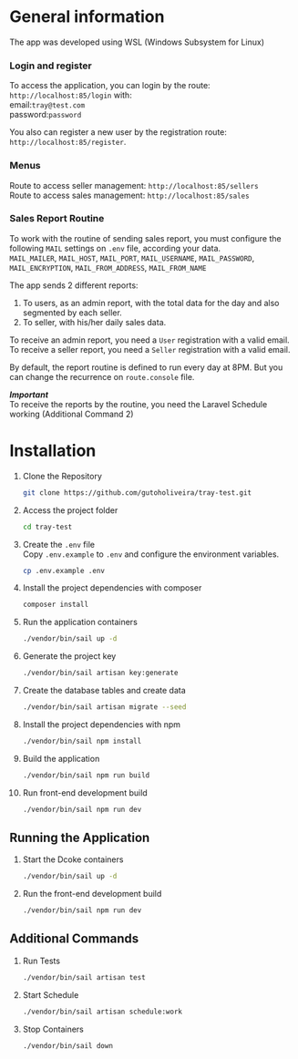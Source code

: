 # General information
The app was developed using WSL (Windows Subsystem for Linux) 

### Login and register
To access the application, you can login by the route: `http://localhost:85/login` with: <br>
email:`tray@test.com` <br>
password:`password`

You also can register a new user by the registration route: `http://localhost:85/register`.


### Menus
Route to access seller management: `http://localhost:85/sellers`<br>
Route to access sales management: `http://localhost:85/sales`


### Sales Report Routine
To work with the routine of sending sales report, you must configure the following `MAIL` settings on `.env` file, according your data. <br>
`MAIL_MAILER`, `MAIL_HOST`, `MAIL_PORT`, `MAIL_USERNAME`, `MAIL_PASSWORD`, `MAIL_ENCRYPTION`, `MAIL_FROM_ADDRESS`, `MAIL_FROM_NAME`

The app sends 2 different reports:
1. To users, as an admin report, with the total data for the day and also segmented by each seller.
2. To seller, with his/her daily sales data.

To receive an admin report, you need a `User` registration with a valid email. <br>
To receive a seller report, you need a `Seller` registration with a valid email.

By default, the report routine is defined to run every day at 8PM. But you can change the recurrence on `route.console` file.

_**Important**_ <br>
To receive the reports by the routine, you need the Laravel Schedule working (Additional Command 2)

# Installation

1. Clone the Repository
    ```bash
    git clone https://github.com/gutoholiveira/tray-test.git
    ```

2. Access the project folder
     ```bash
    cd tray-test
    ```

3. Create the `.env` file <br>
    Copy `.env.example` to `.env` and configure the environment variables.
   ```bash
   cp .env.example .env
   ```

4. Install the project dependencies with composer
    ```bash 
    composer install
    ```

5. Run the application containers
    ```bash
    ./vendor/bin/sail up -d
    ```

6. Generate the project key
    ```bash
    ./vendor/bin/sail artisan key:generate
    ```

7. Create the database tables and create data
    ```bash
    ./vendor/bin/sail artisan migrate --seed
    ```

8. Install the project dependencies with npm
    ```bash
    ./vendor/bin/sail npm install
    ```
9. Build the application
    ```bash
    ./vendor/bin/sail npm run build
    ```

10. Run front-end development build
    ```bash
    ./vendor/bin/sail npm run dev
    ```

## Running the Application
1. Start the Dcoke containers
    ```bash
    ./vendor/bin/sail up -d
    ```

2. Run the front-end development build 
    ```bash
    ./vendor/bin/sail npm run dev
    ```

## Additional Commands
1. Run Tests
   ```bash
   ./vendor/bin/sail artisan test
   ```

2. Start Schedule
   ```bash
   ./vendor/bin/sail artisan schedule:work
   ```

3. Stop Containers
   ```bash
   ./vendor/bin/sail down
   ```
